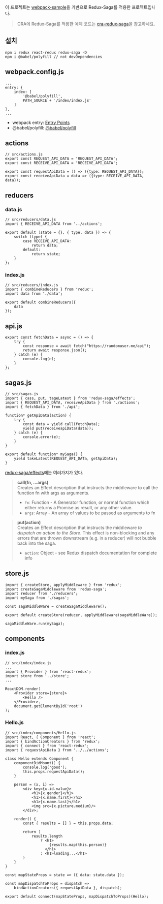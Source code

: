 이 프로젝트는 [webpack-sample](https://github.com/LeeHyun-A/React/tree/master/webpack-plus)을 기반으로 Redux-Saga를 적용한 프로젝트입니다.
> CRA에 Redux-Saga를 적용한 예제 코드는 [cra-redux-saga](https://github.com/LeeHyun-A/cra-redux-saga)을 참고하세요.
 
 ## 설치
```
npm i redux react-redux redux-saga -D 
npm i @babel/polyfill // not devDependencies
```

## webpack.config.js
```
...
entry: {
    index: [
        '@babel/polyfill',
        PATH_SOURCE + '/index/index.js'
    ]
},
...
```
- webpack entry: [Entry Points](https://webpack.js.org/concepts/entry-points/)
- @babel/polyfill: [@babel/polyfill](https://babeljs.io/docs/en/babel-polyfill/)

## actions
```
// src/actions.js
export const REQUEST_API_DATA = 'REQUEST_API_DATA';
export const RECEIVE_API_DATA = 'RECEIVE_API_DATA';

export const requestApiData = () => ({type: REQUEST_API_DATA});
export const receiveApiData = data => ({type: RECEIVE_API_DATA, data});
```

## reducers
### data.js
```
// src/reducers/data.js
import { RECEIVE_API_DATA from '../actions';

export default (state = {}, { type, data }) => {
    switch (type) {
        case RECEIVE_API_DATA:
            return data;
        default:
            return state;
    }
}; 
```
### index.js
```
// src/reducers/index.js
import { combineReducers } from 'redux';
import data from './data';

export default combineReducers({
    data
}); 
```

## api.js
```
export const fetchData = async = () => {
    try {
        const response = await fetch("https://randomuser.me/api");
        return await response.json();
    } catch (e) {
        console.log(e);
    }
};
```

## sagas.js
```
// src/sagas.js
import { cass, put, tageLatest } from 'redux-saga/effects';
import { REQUEST_API_DATA, receiveApiData } from './actions';
import { fetchData } from './api';

function* getApiData(action) {
    try {
        const data = yield call(fetchData);
        yield put(receiveapiData(data));
    } catch (e) {
        console.error(e);
    }
}

export default function* mySaga() {
    yield takeLatest(REQUEST_API_DATa, getApiData);
}
```
[redux-saga/effects](https://redux-saga.js.org/docs/api/)에는 여러가지가 있다.
> <b>call(fn, ...args)</b><br>
> Creates an Effect description that instructs the middleware to call the function fn with args as arguments.
> - `fn`: Function - A Generator function, or normal function which either returns a Promise as result, or any other value.
> - `args`: Array<any> - An array of values to be passed as arguments to fn

> <b>put(action)</b><br>
> Creates an Effect description that instructs the middleware <i>to dispatch an action to the Store</i>. This effect is non-blocking and any errors that are thrown downstream (e.g. in a reducer) will not bubble back into the saga.
> - `action`: Object - see Redux dispatch documentation for complete info

## store.js
```
import { createStore, applyMiddleware } from 'redux';
import createSagaMiddleware from 'redux-saga';
import reducer from './reducers';
import mySaga from './sagas';

const sagaMiddleWare = createSagaMiddleware();

export default createStore(reducer, applyMiddleware(sagaMiddleWare));

sagaMiddleWare.run(mySaga);
```

## components
### index.js
```
// src/index/index.js
...
import { Provider } from 'react-redux';
import store from '../store';
...

ReactDOM.render(
    <Provider store={store}>
        <Hello />
    </Provider>,
    document.getElementById('root')
);
```

### Hello.js
```
// src/index/components/Hello.js
import React, { Component } from 'react';
import { bindActionCreators } from 'redux';
import { connect } from 'react-redux';
import { requestApiData } from '../../actions';

class Hello extends Component {
    componentDidMount() {
        console.log('good');
        this.props.requestApiData();
    }
    
    person = (x, i) =>
        <div key={x.id.value}>
            <h1>{x.gender}</h1>
            <h1>{x.name.first}</h1>
            <h1>{x.name.last}</h1>
            <img src={x.picture.medium}/>
        </div>;
    
    render() {
        const { results = [] } = this.props.data;
        
        return (
            results.length
                ? <h1>
                    {results.map(this.person)}
                  </h1>
                : <h1>loading...</h1>
        )
    }
}

const mapStateProps = state => ({ data: state.data });

const mapDispatchToProps = dispatch =>
    bindActionCreators({ requestApiData }, dispatch);
    
export default connect(mapStateProps, mapDispatchToProps)(Hello);
```
